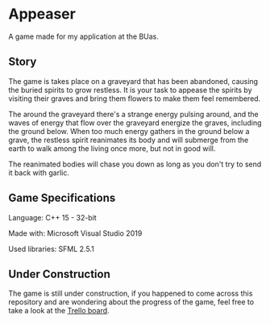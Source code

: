 # Appeaser

A game made for my application at the BUas.

## Story

The game is takes place on a graveyard that has been abandoned, causing the buried spirits to grow restless.
It is your task to appease the spirits by visiting their graves and bring them flowers to make them feel remembered.

The around the graveyard there's a strange energy pulsing around, and the waves of energy that flow over the graveyard energize the graves, including the ground below.
When too much energy gathers in the ground below a grave, the restless spirit reanimates its body and will submerge from the earth to walk among the living once more, but not in good will.

The reanimated bodies will chase you down as long as you don't try to send it back with garlic.

## Game Specifications

Language: C++ 15 - 32-bit

Made with: Microsoft Visual Studio 2019

Used libraries: SFML 2.5.1

## Under Construction

The game is still under construction, if you happened to come across this repository and are wondering about the progress of the game, feel free to take a look at the [Trello board](https://trello.com/b/cqnfjlR8/appeaser).
